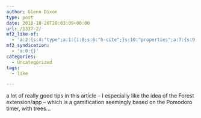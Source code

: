 ```yaml
---
author: Glenn Dixon
type: post
date: 2018-10-20T20:03:09+00:00
url: /1337-2/
mf2_like-of:
  - 'a:2:{s:4:"type";a:1:{i:0;s:6:"h-cite";}s:10:"properties";a:7:{s:9:"published";a:1:{i:0;s:25:"2013-02-16T23:35:04+00:00";}s:7:"updated";a:1:{i:0;s:25:"2018-08-23T18:05:29+00:00";}s:7:"summary";a:1:{i:0;s:156:"This practice of input deprivation is like a retreat in a world of information overload. Learn how to re-engage with information to put more info to action.";}s:4:"name";a:1:{i:0;s:86:"Input Deprivation Week: Forcing Action by Killing Information Addictions - StartupBros";}s:3:"url";a:1:{i:0;s:95:"http://startupbros.com/input-deprivation-week-forcing-action-by-killing-information-addictions/";}s:11:"publication";a:1:{i:0;s:11:"StartupBros";}s:6:"author";a:2:{s:4:"type";a:1:{i:0;s:6:"h-card";}s:10:"properties";a:1:{s:4:"name";a:1:{i:0;s:33:"http://www.facebook.com/kyleschen";}}}}}'
mf2_syndication:
  - 'a:0:{}'
categories:
  - Uncategorized
tags:
  - like

---
```

a lot of really good tips in this article &#8211; I especially like the idea of the Forest extension/app &#8211; which is a gamification seemingly based on the Pomodoro timer, with trees&#8230;